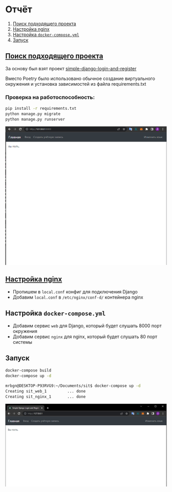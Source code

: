 #  Отчёт
1. [Поиск подходящего проекта](#1)
2. [Настройка nginx](#2)
3. [Настройка `docker-compose.yml`](#3)
4. [Запуск](#4)


## [Поиск подходящего проекта](#1)    
За основу был взят проект [simple-django-login-and-register](https://github.com/egorsmkv/simple-django-login-and-register)

Вместо Poetry было использовано обычное создание виртуального окружения и установка зависимостей из файла requirements.txt

### Проверка на работоспособность:
```bash
pip install -r requirements.txt
python manage.py migrate
python manage.py runserver
```

![Проверка_на_работоспособность](report/1.png)

## [Настройка nginx](#2)
- Пропишем в `local.conf` конфиг для подключения Django
- Добавим `local.conf` в `/etc/nginx/conf-d/` контейнера nginx

## Настройка `docker-compose.yml`
- Добавим сервис `web` для Django, который будет слушать 8000 порт окружения
- Добавим сервис `nginx` для nginx, который будет слушать 80 порт системы

## Запуск
```bash
docker-compose build
docker-compose up -d
```

```bash
mrbgn@DESKTOP-P93RVG9:~/Documents/sit$ docker-compose up -d
Creating sit_web_1         ... done
Creating sit_nginx_1       ... done
```

![Запуск_docker](report/2.png)
